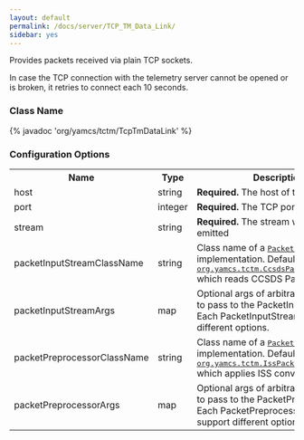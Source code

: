 ```yaml
---
layout: default
permalink: /docs/server/TCP_TM_Data_Link/
sidebar: yes
---
```


Provides packets received via plain TCP sockets.

In case the TCP connection with the telemetry server cannot be opened or is broken, it retries to connect each 10 seconds.

### Class Name
{% javadoc 'org/yamcs/tctm/TcpTmDataLink' %}

### Configuration Options

<table class="inline">
  <tr>
    <th>Name</th>
    <th>Type</th>
    <th>Description</th>
  </tr>
  <tr>
    <td class="code">host</td>
    <td class="code">string</td>
    <td><b>Required.</b> The host of the TM provider</td>
  </tr>
  <tr>
    <td class="code">port</td>
    <td class="code">integer</td>
    <td><b>Required.</b> The TCP port to connect to</td>
  </tr>
  <tr>
    <td class="code">stream</td>
    <td class="code">string</td>
    <td><b>Required.</b> The stream where data is emitted</td>
  </tr>
  <tr>
    <td class="code">packetInputStreamClassName</td>
    <td class="code">string</td>
    <td>
      Class name of a <a href="https://www.yamcs.org/yamcs/javadoc/index.html?org/yamcs/tctm/PacketInputStream.html"><tt>PacketInputStream</tt></a> implementation. Default is <a href="https://www.yamcs.org/yamcs/javadoc/index.html?org/yamcs/tctm/CcsdsPacketInputStream.html"><tt>org.yamcs.tctm.CcsdsPacketInputStream</tt></a> which reads CCSDS Packets.
    </td>
  </tr>
  <tr>
    <td class="code">packetInputStreamArgs</td>
    <td class="code">map</td>
    <td>
      Optional args of arbitrary complexity to pass to the PacketInputStream. Each PacketInputStream may support different options.
    </td>
  </tr>
  <tr>
    <td class="code">packetPreprocessorClassName</td>
    <td class="code">string</td>
    <td>
      Class name of a <a href="https://www.yamcs.org/yamcs/javadoc/index.html?org/yamcs/tctm/PacketPreprocessor.html"><tt>PacketPreprocessor</tt></a> implementation. Default is <a href="https://www.yamcs.org/yamcs/javadoc/index.html?org/yamcs/tctm/IssPacketPreprocessor.html"><tt>org.yamcs.tctm.IssPacketPreprocessor</tt></a> which applies ISS conventions.
    </td>
  </tr>
  <tr>
    <td class="code">packetPreprocessorArgs</td>
    <td class="code">map</td>
    <td>
      Optional args of arbitrary complexity to pass to the PacketPreprocessor. Each PacketPreprocessor may support different options.
    </td>
  </tr>
</table>
